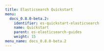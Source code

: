 ```yaml
---
title: Elasticsearch Quickstart
menu:
  docs_0.8.0-beta.2:
    identifier: es-quickstart-elasticsearch
    name: Quickstart
    parent: es-elasticsearch-guides
    weight: 15
menu_name: docs_0.8.0-beta.2
---
```

